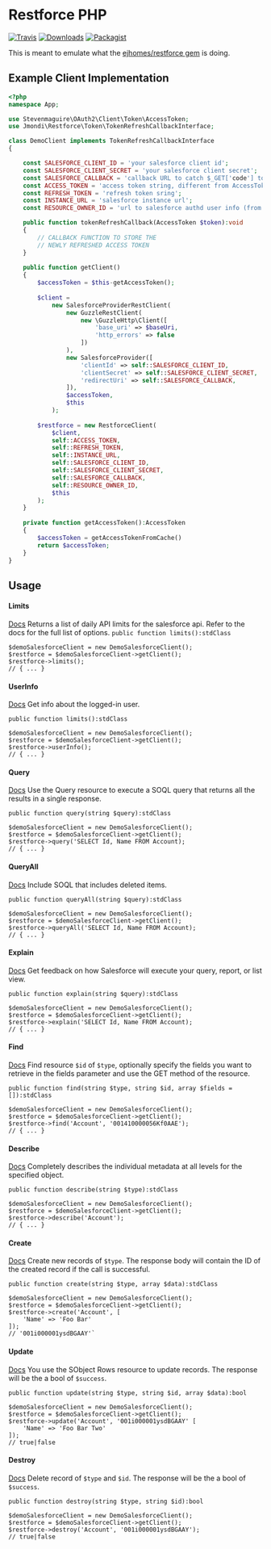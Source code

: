 # Restforce PHP

[![Travis](https://img.shields.io/travis/jasonraimondi/restforcephp.svg?maxAge=2592000?style=flat-square)](https://travis-ci.org/jasonraimondi/restforcephp)
[![Downloads](https://img.shields.io/packagist/dt/jmondi/restforcephp.svg?style=flat-square)](https://packagist.org/packages/jmondi/restforcephp)
[![Packagist](https://img.shields.io/packagist/l/jmondi/restforcephp.svg?maxAge=2592000?style=flat-square)](https://packagist.org/packages/jmondi/restforcephp)


This is meant to emulate what the [ejhomes/restforce gem](https://github.com/ejholmes/restforce) is doing.

## Example Client Implementation

```php
<?php
namespace App;

use Stevenmaguire\OAuth2\Client\Token\AccessToken;
use Jmondi\Restforce\Token\TokenRefreshCallbackInterface;

class DemoClient implements TokenRefreshCallbackInterface
{

    const SALESFORCE_CLIENT_ID = 'your salesforce client id';
    const SALESFORCE_CLIENT_SECRET = 'your salesforce client secret';
    const SALESFORCE_CALLBACK = 'callback URL to catch $_GET['code'] to generate AccessToken';
    const ACCESS_TOKEN = 'access token string, different from AccessToken object';
    const REFRESH_TOKEN = 'refresh token sring';
    const INSTANCE_URL = 'salesforce instance url';
    const RESOURCE_OWNER_ID = 'url to salesforce authd user info (from AccessToken)';

    public function tokenRefreshCallback(AccessToken $token):void
    {
        // CALLBACK FUNCTION TO STORE THE
        // NEWLY REFRESHED ACCESS TOKEN
    }
    
    public function getClient()
    {
        $accessToken = $this-getAccessToken();
        
        $client =
            new SalesforceProviderRestClient(
                new GuzzleRestClient(
                    new \GuzzleHttp\Client([
                        'base_uri' => $baseUri,
                        'http_errors' => false
                    ])
                ),
                new SalesforceProvider([
                    'clientId' => self::SALESFORCE_CLIENT_ID,
                    'clientSecret' => self::SALESFORCE_CLIENT_SECRET,
                    'redirectUri' => self::SALESFORCE_CALLBACK,
                ]),
                $accessToken,
                $this
            );
        
        $restforce = new RestforceClient(
            $client,
            self::ACCESS_TOKEN,
            self::REFRESH_TOKEN,
            self::INSTANCE_URL,
            self::SALESFORCE_CLIENT_ID,
            self::SALESFORCE_CLIENT_SECRET,
            self::SALESFORCE_CALLBACK,
            self::RESOURCE_OWNER_ID,
            $this
        );
    }
    
    private function getAccessToken():AccessToken
    {
        $accessToken = getAccessTokenFromCache()
        return $accessToken;
    }
}
```

## Usage

#### Limits
[Docs](https://developer.salesforce.com/docs/atlas.en-us.api_rest.meta/api_rest/resources_limits.htm?search_text=limits) Returns a list of daily API limits for the salesforce api. Refer to the docs for the full list of options.
`public function limits():stdClass`

```
$demoSalesforceClient = new DemoSalesforceClient();
$restforce = $demoSalesforceClient->getClient();
$restforce->limits();
// { ... }
```


#### UserInfo

[Docs](https://developer.salesforce.com/docs/atlas.en-us.api_rest.meta/api_rest/resources_limits.htm?search_text=limits) Get info about the logged-in user.

`public function limits():stdClass`

```
$demoSalesforceClient = new DemoSalesforceClient();
$restforce = $demoSalesforceClient->getClient();
$restforce->userInfo();
// { ... }
```

#### Query

[Docs](https://developer.salesforce.com/docs/atlas.en-us.api_rest.meta/api_rest/dome_query.htm) Use the Query resource to execute a SOQL query that returns all the results in a single response.

`public function query(string $query):stdClass`

```
$demoSalesforceClient = new DemoSalesforceClient();
$restforce = $demoSalesforceClient->getClient();
$restforce->query('SELECT Id, Name FROM Account);
// { ... }
```

#### QueryAll

[Docs](https://developer.salesforce.com/docs/atlas.en-us.api_rest.meta/api_rest/dome_queryall.htm) Include SOQL that includes deleted items.

`public function queryAll(string $query):stdClass`

```
$demoSalesforceClient = new DemoSalesforceClient();
$restforce = $demoSalesforceClient->getClient();
$restforce->queryAll('SELECT Id, Name FROM Account);
// { ... }
```

#### Explain
[Docs](https://developer.salesforce.com/docs/atlas.en-us.api_rest.meta/api_rest/dome_query_explain.htm) Get feedback on how Salesforce will execute your query, report, or list view.

`public function explain(string $query):stdClass`

```
$demoSalesforceClient = new DemoSalesforceClient();
$restforce = $demoSalesforceClient->getClient();
$restforce->explain('SELECT Id, Name FROM Account);
// { ... }
```

#### Find

[Docs](https://developer.salesforce.com/docs/atlas.en-us.api_rest.meta/api_rest/dome_get_field_values.htm?search_text=limits) Find resource `$id` of `$type`, optionally specify the fields you want to retrieve in the fields parameter and use the GET method of the resource.

`public function find(string $type, string $id, array $fields = []):stdClass`

```
$demoSalesforceClient = new DemoSalesforceClient();
$restforce = $demoSalesforceClient->getClient();
$restforce->find('Account', '001410000056Kf0AAE');
// { ... }
```

#### Describe

[Docs](https://developer.salesforce.com/docs/atlas.en-us.api_rest.meta/api_rest/resources_sobject_describe.htm?search_text=describe) Completely describes the individual metadata at all levels for the specified object.

`public function describe(string $type):stdClass`

```
$demoSalesforceClient = new DemoSalesforceClient();
$restforce = $demoSalesforceClient->getClient();
$restforce->describe('Account');
// { ... }
```


#### Create

[Docs](https://developer.salesforce.com/docs/atlas.en-us.api_rest.meta/api_rest/dome_sobject_create.htm) Create new records of `$type`. The response body will contain the ID of the created record if the call is successful.

`public function create(string $type, array $data):stdClass`

``` 
$demoSalesforceClient = new DemoSalesforceClient();
$restforce = $demoSalesforceClient->getClient();
$restforce->create('Account', [
    'Name' => 'Foo Bar'
]);
// '001i000001ysdBGAAY'` 
```

#### Update

[Docs](https://developer.salesforce.com/docs/atlas.en-us.api_rest.meta/api_rest/dome_update_fields.htm?search_text=describe) You use the SObject Rows resource to update records. The response will be the a bool of `$success`.

`public function update(string $type, string $id, array $data):bool`

```
$demoSalesforceClient = new DemoSalesforceClient();
$restforce = $demoSalesforceClient->getClient();
$restforce->update('Account', '001i000001ysdBGAAY' [
    'Name' => 'Foo Bar Two'
]);
// true|false
```

#### Destroy

[Docs](https://developer.salesforce.com/docs/atlas.en-us.api_rest.meta/api_rest/dome_delete_record.htm?search_text=describe) Delete record of `$type` and `$id`. The response will be the a bool of `$success`.

`public function destroy(string $type, string $id):bool`

```
$demoSalesforceClient = new DemoSalesforceClient();
$restforce = $demoSalesforceClient->getClient();
$restforce->destroy('Account', '001i000001ysdBGAAY');
// true|false
```
